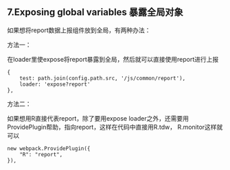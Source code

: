 ## 7.Exposing global variables 暴露全局对象

如果想将report数据上报组件放到全局，有两种办法：

方法一：

在loader里使expose将report暴露到全局，然后就可以直接使用report进行上报

```
{
    test: path.join(config.path.src, '/js/common/report'),
    loader: 'expose?report'
},
```

方法二：


如果想用R直接代表report，除了要用expose loader之外，还需要用ProvidePlugin帮助，指向report，这样在代码中直接用R.tdw， R.monitor这样就可以

```
new webpack.ProvidePlugin({
    "R": "report",
}),
```
